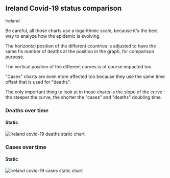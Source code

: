## Ireland Covid-19 status comparison 

Ireland



Be careful, all those charts use a logarithmic scale, because it's the best way to analyze how the epidemic is evolving.
 
The horizontal position of the different countries is adjusted to have the same fix number of deaths at the position in the graph, for comparison purpose.

The vertical position of the different curves is of course impacted too.

"Cases" charts are even more affected too because they use the same time offset that is used for "deaths".

The only important thing to look at in those charts is the slope of the curve : the steeper the curve, the shorter the "cases" and "deaths" doubling time.



 
### Deaths over time
 
#### Static
![Ireland covid-19 deaths static chart](https://raw.githubusercontent.com/madlag/coronavirus_study/master/notebooks/graphs/2020-03-20/countries/Ireland/2020-03-20_Ireland_deaths.png "Ireland covid-19 deaths static chart")   

 
### Cases over time
 
#### Static
![Ireland covid-19 cases static chart](https://raw.githubusercontent.com/madlag/coronavirus_study/master/notebooks/graphs/2020-03-20/countries/Ireland/2020-03-20_Ireland_deaths.png "Ireland covid-19 cases static chart")   


